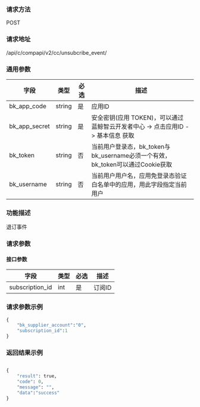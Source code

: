 
### 请求方法

POST


### 请求地址

/api/c/compapi/v2/cc/unsubcribe_event/


### 通用参数

| 字段 | 类型 | 必选 |  描述 |
|-----------|------------|--------|------------|
| bk_app_code  |  string    | 是 | 应用ID     |
| bk_app_secret|  string    | 是 | 安全密钥(应用 TOKEN)，可以通过 蓝鲸智云开发者中心 -> 点击应用ID -> 基本信息 获取 |
| bk_token     |  string    | 否 | 当前用户登录态，bk_token与bk_username必须一个有效，bk_token可以通过Cookie获取 |
| bk_username  |  string    | 否 | 当前用户用户名，应用免登录态验证白名单中的应用，用此字段指定当前用户 |


### 功能描述

退订事件

### 请求参数



#### 接口参数

| 字段               |  类型      | 必选   |  描述      |
|--------------------|------------|--------|------------|
|subscription_id     | int        | 是     | 订阅ID     |

### 请求参数示例

```python
{
    "bk_supplier_account":"0",
    "subscription_id":1
}
```

### 返回结果示例

```python

{
    "result": true,
    "code": 0,
    "message": "",
    "data":"success"
}
```